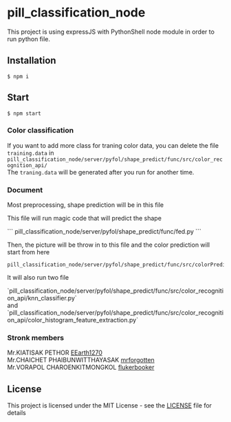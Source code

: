 # pill_classification_node
  
  This project is using expressJS with PythonShell node module in order to run python file.
  
## Installation
```
$ npm i
```
## Start
```
$ npm start
```
### Color classification
If you want to add more class for traning color data,
	you can delete the file `training.data` in 
	```
	pill_classification_node/server/pyfol/shape_predict/func/src/color_recognition_api/
	```<br>
The `traning.data` will be generated after you run for another time.

### Document

<p>Most preprocessing, shape prediction will be in this file</p>
<p>This file will run magic code that will predict the shape</p>
```
pill_classification_node/server/pyfol/shape_predict/func/fed.py
```
<p>Then, the picture will be throw in to this file and the color prediction will start from here</p>

```
pill_classification_node/server/pyfol/shape_predict/func/src/colorPredictor.py
```
<p>It will also run two file</p>
`pill_classification_node/server/pyfol/shape_predict/func/src/color_recognition_api/knn_classifier.py`<br>
and <br>
`pill_classification_node/server/pyfol/shape_predict/func/src/color_recognition_api/color_histogram_feature_extraction.py`<br>

### Stronk members
Mr.KIATISAK PETHOR [EEarth1270](https://github.com/EEarth1270)<br>
Mr.CHAICHET PHAIBUNWITTHAYASAK [mrforgotten](https://github.com/mrforgotten)<br>
Mr.VORAPOL CHAROENKITMONGKOL [flukerbooker](https://github.com/flukerbooker)<br>
	
## License
This project is licensed under the MIT License - see the [LICENSE](LICENSE) file for details

